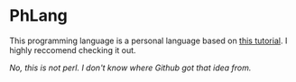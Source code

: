 # PhLang

This programming language is a personal language based on [this tutorial](https://github.com/davidcallanan/py-myopl-code). I highly reccomend checking it out.

*No, this is not perl. I don't know where Github got that idea from.*
